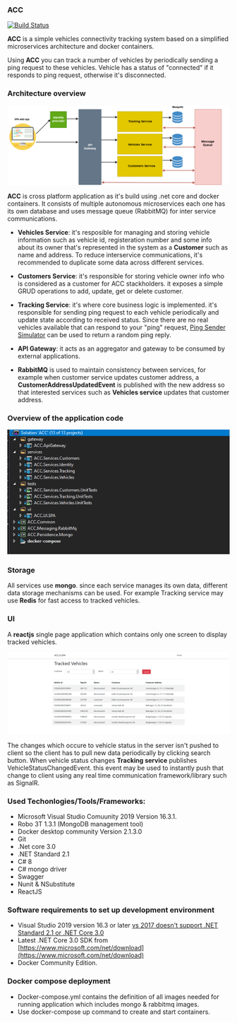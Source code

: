 ### ACC
[![Build Status](https://travis-ci.com/MohamedAbdelghani/ACC.svg?branch=master)](https://travis-ci.com/MohamedAbdelghani/ACC)

**ACC** is a simple vehicles connectivity tracking system based on a simplified microservices architecture and docker containers.

Using **ACC** you can track a number of vehicles by periodically sending a ping request to these vehicles. Vehicle has a status of "connected" if it responds to ping request, otherwise it's disconnected.

### Architecture overview


![Getting Started](docs/architecture.png)

**ACC** is cross platform application as it's build using .net core and docker containers.
It consists of multiple autonomous microservices each one has its own database and uses message queue (RabbitMQ) for inter service communications.

- **Vehicles Service**: it's resposible for managing and storing vehicle information such as vehicle id, registeration number and some info about its owner that's represented in the system as a <b>Customer</b> such as name and address. To reduce interservice communications, it's recommended to duplicate some data across different services.

- **Customers Service**: it's responsible for storing vehicle owner info who is considered as a customer for ACC stackholders. it exposes a simple GRUD operations to add, update, get or delete customer.

- **Tracking Service**: it's where core business logic is implemented. it's responsible for sending ping request to each vehicle periodically and update state according to received status.
Since there are no real vehicles available that can respond to your "ping" request, [Ping Sender Simulator](src/common/Ping/PingSenderSimulator.cs) can be used to return a random ping reply.

- **API Gateway**: it acts as an aggregator and gateway to be consumed by external applications.

- **RabbitMQ** is used to maintain consistency between services, for example when customer service updates customer address, a <b>CustomerAddressUpdatedEvent</b> is published with the new address so that interested services such as <b>Vehicles service</b> updates that customer address.

### Overview of the application code

![Getting Started](docs/VSsolutionStructure.png)

### Storage

All services use <b>mongo</b>. since each service manages its own data, different data storage mechanisms can be used. 
For example Tracking service may use **Redis** for fast access to tracked vehicles.

### UI

A <b>reactjs</b> single page application which contains only one screen to display tracked vehicles.

![Getting Started](docs/screenshots/listAll.png)

The changes which occure to vehicle status in the server isn't pushed to client so the client has to pull new data periodically by clicking search button.
When vehicle status changes <b>Tracking service</b> publishes VehicleStatusChangedEvent. this event may be used to instantly push that change to client using any real time communication framework/library such as SignalR.

### Used Techonlogies/Tools/Frameworks:

- Microsoft Visual Studio Comuunity 2019 Version 16.3.1.
- Robo 3T 1.3.1 (MongoDB management tool)
- Docker desktop community Version 2.1.3.0
- Git
- .Net core 3.0
- .NET Standard 2.1
- C# 8
- C# mongo driver
- Swagger
- Nunit & NSubstitute
- ReactJS

### Software requirements to set up development environment

- Visual Studio 2019 version 16.3 or later [vs 2017 doesn't support .NET Standard 2.1 or .NET Core 3.0](https://docs.microsoft.com/en-us/dotnet/core/whats-new/dotnet-core-3-0)
- Latest .NET Core 3.0 SDK from [https://www.microsoft.com/net/download](https://www.microsoft.com/net/download)
- Docker Community Edition.

### Docker compose deployment

- Docker-compose.yml contains the definition of all images needed for running application which includes mongo & rabbitmq images.
- Use docker-compose up command to create and start containers.






 